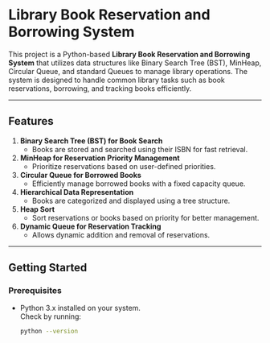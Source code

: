# Library Book Reservation and Borrowing System

This project is a Python-based **Library Book Reservation and Borrowing System** that utilizes data structures like Binary Search Tree (BST), MinHeap, Circular Queue, and standard Queues to manage library operations. The system is designed to handle common library tasks such as book reservations, borrowing, and tracking books efficiently.

---

## Features

1. **Binary Search Tree (BST) for Book Search**
   - Books are stored and searched using their ISBN for fast retrieval.
2. **MinHeap for Reservation Priority Management**
   - Prioritize reservations based on user-defined priorities.
3. **Circular Queue for Borrowed Books**
   - Efficiently manage borrowed books with a fixed capacity queue.
4. **Hierarchical Data Representation**
   - Books are categorized and displayed using a tree structure.
5. **Heap Sort**
   - Sort reservations or books based on priority for better management.
6. **Dynamic Queue for Reservation Tracking**
   - Allows dynamic addition and removal of reservations.

---

## Getting Started

### Prerequisites
- Python 3.x installed on your system.  
  Check by running:
  ```bash
  python --version
